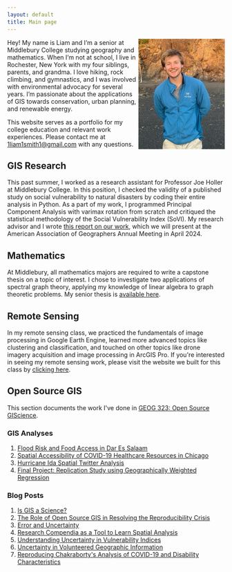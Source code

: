 ```yaml
---
layout: default
title: Main page
---
```


<img src="/assets/Profile_Photo.jpg" align="right" width="200px"/>
Hey! My name is Liam and I’m a senior at Middlebury College studying geography and mathematics.
When I’m not at school, I live in Rochester, New York with my four siblings, parents, and grandma. 
I love hiking, rock climbing, and gymnastics, and I was involved with environmental advocacy for several years.
I’m passionate about the applications of GIS towards conservation, urban planning, and renewable energy. 

This website serves as a portfolio for my college education and relevant work experiences.
Please contact me at 1liam1smith1@gmail.com with any questions.
<br clear="left"/>

<!-- | Hey! My name is Liam and I’m a senior at Middlebury College studying geography and mathematics. When I’m not at school, I live in Rochester, New York with my four siblings, parents, and grandma. I love hiking, rock climbing, and gymnastics, and I’m passionate about the applications of GIS towards conservation, urban planning, and renewable energy. This website serves as a portfolio for my college education and relevant work experiences. | ![<img src="(assets/Profile_Photo.jpg" width="500"/>](assets/Profile_Photo.jpg) | -->

## GIS Research
This past summer, I worked as a research assistant for Professor Joe Holler at Middlebury College.
In this position, I checked the validity of a published study on social vulnerability to natural disasters by coding their entire analysis in Python.
As a part of my work, I programmed Principal Component Analysis with varimax rotation from scratch and critiqued the statistical methodology of the Social Vulnerability Index (SoVI).
My research advisor and I wrote [this report on our work](RPr-Spielman-2020-report.pdf), which we will present at the American Association of Geographers Annual Meeting in April 2024. 

## Mathematics

At Middlebury, all mathematics majors are required to write a capstone thesis on a topic of interest.
I chose to investigate two applications of spectral graph theory, applying my knowledge of linear algebra to graph theoretic problems.
My senior thesis is [available here](thesis.pdf).

## Remote Sensing

In my remote sensing class, we practiced the fundamentals of image processing in Google Earth Engine, learned more advanced topics like clustering and classification, and touched on other topics like drone imagery acquisition and image processing in ArcGIS Pro.
If you're interested in seeing my remote sensing work, please visit the website we built for this class by [clicking here](https://sites.middlebury.edu/lwsmithremotesensing/).

## Open Source GIS

This section documents the work I've done in [GEOG 323: Open Source GIScience](https://gis4dev.github.io/).

### GIS Analyses
1. [Flood Risk and Food Access in Dar Es Salaam](/Dar-Es-Salaam-Vulnerability/report)
2. [Spatial Accessibility of COVID-19 Healthcare Resources in Chicago](COVID-19-spatial-accessibility)
3. [Hurricane Ida Spatial Twitter Analysis](hurricane-ida-spatial-twitter-analysis)
4. [Final Project: Replication Study using Geographically Weighted Regression](dental-gwr)

### Blog Posts

1. [Is GIS a Science?](open-giscience)
2. [The Role of Open Source GIS in Resolving the Reproducibility Crisis](Reproducibility-crisis)
3. [Error and Uncertainty](error-and-uncertainty)
4. [Research Compendia as a Tool to Learn Spatial Analysis](Research-Compendium-Learning-Spatial-Analysis)
5. [Understanding Uncertainty in Vulnerability Indices](vulnerability_and_uncertainty)
6. [Uncertainty in Volunteered Geographic Information](VGI-Uncertainty)
7. [Reproducing Chakraborty's Analysis of COVID-19 and Disability Characteristics](chakraborty-reproduction)

